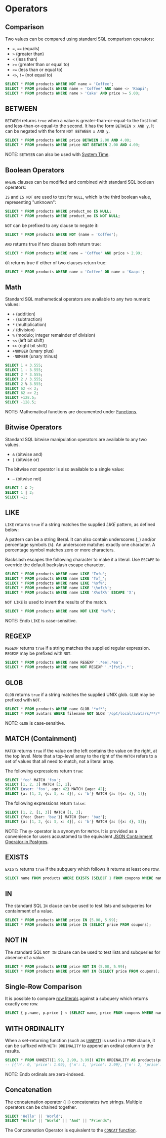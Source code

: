 # Operators

## Comparison

Two values can be compared using standard SQL comparison operators:

* `=`, `==` (equals)
* `>` (greater than)
* `<` (less than)
* `>=` (greater than or equal to)
* `<=` (less than or equal to)
* `<>`, `!=` (not equal to)

```sql
SELECT * FROM products WHERE NOT name = 'Coffee';
SELECT * FROM products WHERE name = 'Coffee' AND name <> 'Kaapi';
SELECT * FROM products WHERE name > 'Cake' AND price >= 5.00;
```

## BETWEEN

`BETWEEN` returns `true` when a value is greater-than-or-equal-to the first limit
and less-than-or-equal-to the second.
It has the form `BETWEEN x AND y`.
It can be negated with the form `NOT BETWEEN x AND y`.

```sql
SELECT * FROM products WHERE price BETWEEN 2.00 AND 4.00;
SELECT * FROM products WHERE price NOT BETWEEN 2.00 AND 4.00;
```

NOTE: `BETWEEN` can also be used with [System Time](time_queries.md#between).

## Boolean Operators

`WHERE` clauses can be modified and combined with standard SQL boolean operators:

`IS` and `IS NOT` are used to test for `NULL`,
which is the third boolean value, representing "unknown":

```sql
SELECT * FROM products WHERE product_no IS NULL;
SELECT * FROM products WHERE product_no IS NOT NULL;
```

`NOT` can be prefixed to any clause to negate it:

```sql
SELECT * FROM products WHERE NOT (name = 'Coffee');
```

`AND` returns true if two clauses both return true:

```sql
SELECT * FROM products WHERE name = 'Coffee' AND price > 2.99;
```

`OR` returns true if either of two clauses return true:

```sql
SELECT * FROM products WHERE name = 'Coffee' OR name = 'Kaapi';
```

## Math

Standard SQL mathemetical operators are available to any two numeric values:

* `+` (addition)
* `-` (subtraction)
* `*` (multiplication)
* `/` (division)
* `%` (modulo; integer remainder of division)
* `<<` (left bit shift)
* `>>` (right bit shift)
* `+NUMBER` (unary plus)
* `-NUMBER` (unary minus)

```sql
SELECT 1 + 3.555;
SELECT 1 - 3.555;
SELECT 2 * 3.555;
SELECT 2 / 3.555;
SELECT 2 % 3.555;
SELECT 62 << 2;
SELECT 62 >> 2;
SELECT +128.5;
SELECT -128.5;
```

NOTE: Mathematical functions are documented under [Functions](functions.md#math).

## Bitwise Operators

Standard SQL bitwise manipulation operators are available to any two values.

* `&` (bitwise and)
* `|` (bitwise or)

The bitwise _not_ operator is also available to a single value:

* `~` (bitwise not)

```sql
SELECT 1 & 2;
SELECT 1 | 2;
SELECT ~1;
```

## LIKE

`LIKE` returns `true` if a string matches the supplied _LIKE_ pattern, as defined below:

A pattern can be a string literal.
It can also contain underscores (`_`) and/or percentage symbols (`%`).
An underscore matches exactly one character.
A percentage symbol matches zero or more characters.

Backslash escapes the following character to make it a literal.
Use `ESCAPE` to override the default backslash escape character.

```sql
SELECT * FROM products WHERE name LIKE 'Tofu';
SELECT * FROM products WHERE name LIKE 'Tof_';
SELECT * FROM products WHERE name LIKE '%of%';
SELECT * FROM products WHERE name LIKE '\%of\%';
SELECT * FROM products WHERE name LIKE 'X%ofX%' ESCAPE 'X';
```

`NOT LIKE` is used to invert the results of the match.

```sql
SELECT * FROM products WHERE name NOT LIKE '%of%';
```

NOTE: Endb `LIKE` is case-sensitive.

## REGEXP

`REGEXP` returns `true` if a string matches the supplied regular expression.
`REGEXP` may be prefixed with `NOT`.

```sql
SELECT * FROM products WHERE name REGEXP '.*ee|.*ea';
SELECT * FROM products WHERE name NOT REGEXP '.*[fst]+.*';
```

## GLOB

`GLOB` returns `true` if a string matches the supplied UNIX glob.
`GLOB` may be prefixed with `NOT`.

```sql
SELECT * FROM products WHERE name GLOB '*of*';
SELECT * FROM avatars WHERE filename NOT GLOB '/opt/local/avatars/**/*.png';
```

NOTE: `GLOB` is case-sensitive.

## MATCH (Containment)

`MATCH` returns `true` if the value on the left contains the value on the right,
at the top level.
Note that a top-level array to the right of the `MATCH` refers to a set of values
that all need to match, not a literal array.

The following expressions return `true`:

```sql
SELECT 'foo' MATCH 'foo';
SELECT [1, 2, 3] MATCH [3, 1];
SELECT {user: 'foo', age: 42} MATCH {age: 42};
SELECT {a: [1, 2, {c: 3, x: 4}], c: 'b'} MATCH {a: [{x: 4}, 1]};
```

The following expressions return `false`:

```sql
SELECT [1, 2, [1, 3]] MATCH [1, 3];
SELECT {foo: {bar: 'baz'}} MATCH {bar: 'baz'};
SELECT {a: [1, 2, {c: 3, x: 4}], c: 'b'} MATCH {a: [{x: 4}, 3]};
```

NOTE: The `@>` operator is a synonym for `MATCH`.
It is provided as a convenience for users accustomed to the equivalent
[JSON Containment Operator in Postgres](https://www.postgresql.org/docs/current/datatype-json.html#JSON-CONTAINMENT).

## EXISTS

`EXISTS` returns `true` if the subquery which follows it returns at least one row.

```sql
SELECT name FROM products WHERE EXISTS (SELECT 1 FROM coupons WHERE name = products.name);
```

## IN

The standard SQL `IN` clause can be used to test lists and subqueries for containment of a value.

```sql
SELECT * FROM products WHERE price IN (5.00, 5.99);
SELECT * FROM products WHERE price IN (SELECT price FROM coupons);
```

## NOT IN

The standard SQL `NOT IN` clause can be used to test lists and subqueries for absence of a value.

```sql
SELECT * FROM products WHERE price NOT IN (5.00, 5.99);
SELECT * FROM products WHERE price NOT IN (SELECT price FROM coupons);
```

## Single-Row Comparison

It is possible to compare
[row literals](data_types.md#row-literals)
against a subquery which returns exactly one row.

```sql
SELECT { p.name, p.price } < (SELECT name, price FROM coupons WHERE name = 'Tofurky' LIMIT 1) FROM products p;
```

## WITH ORDINALITY

When a set-returning function (such as [`UNNEST`](functions.md#unnest))
is used in a `FROM` clause, it can be suffixed with `WITH ORDINALITY`
to append an ordinal column to the results.

```sql
SELECT * FROM UNNEST([1.99, 2.99, 3.99]) WITH ORDINALITY AS products(price, n);
-- [{'n': 0, 'price': 1.99}, {'n': 1, 'price': 2.99}, {'n': 2, 'price': 3.99}]
```

NOTE: Endb ordinals are zero-indexed.

## Concatenation

The concatenation operator (`||`) concatenates two strings.
Multiple operators can be chained together.

```sql
SELECT 'Hello' || 'World';
SELECT "Hello" || "World" || "And" || "Friends";
```

The Concatenation Operator is equivalent to the [`CONCAT` function](functions.md#concat).
